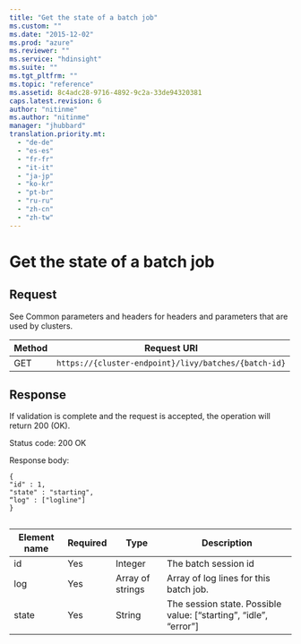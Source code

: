 ```yaml
---
title: "Get the state of a batch job"
ms.custom: ""
ms.date: "2015-12-02"
ms.prod: "azure"
ms.reviewer: ""
ms.service: "hdinsight"
ms.suite: ""
ms.tgt_pltfrm: ""
ms.topic: "reference"
ms.assetid: 8c4adc28-9716-4892-9c2a-33de94320381
caps.latest.revision: 6
author: "nitinme"
ms.author: "nitinme"
manager: "jhubbard"
translation.priority.mt: 
  - "de-de"
  - "es-es"
  - "fr-fr"
  - "it-it"
  - "ja-jp"
  - "ko-kr"
  - "pt-br"
  - "ru-ru"
  - "zh-cn"
  - "zh-tw"
---
```

# Get the state of a batch job
## Request  
 See Common parameters and headers for headers and parameters that are used by clusters.  
  
|Method|Request URI|  
|------------|-----------------|  
|GET|`https://{cluster-endpoint}/livy/batches/{batch-id}`|  
  
## Response  
 If validation is complete and the request is accepted, the operation will return 200 (OK).  
  
 Status code: 200 OK  
  
 Response body:  
  
```  
{  
"id" : 1,  
"state" : "starting",  
“log" : ["logline"]  
}  
  
```  
  
|Element name|Required|Type|Description|  
|------------------|--------------|----------|-----------------|  
|id|Yes|Integer|The batch session id|  
|log|Yes|Array of strings|Array of log lines for this batch job.|  
|state|Yes|String|The session state. Possible value: [“starting”, “idle”, “error”]|